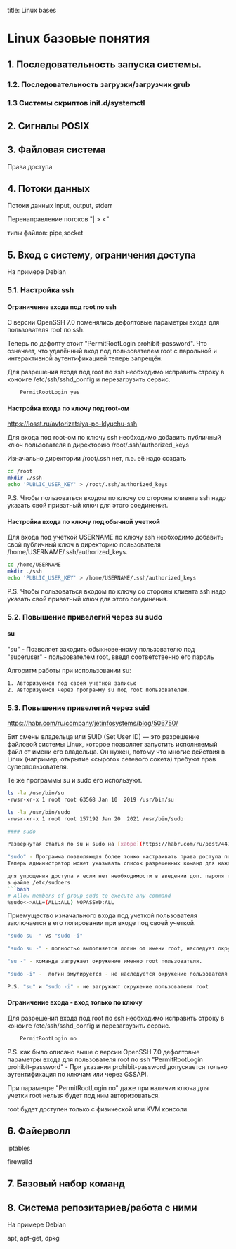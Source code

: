 title: Linux bases

# Linux базовые понятия

## 1. Последовательность запуска системы.

### 1.2. Последовательность загрузки/загрузчик grub

### 1.3 Системы скриптов init.d/systemctl

## 2. Сигналы POSIX

## 3. Файловая система
Права доступа

## 4. Потоки данных
Потоки данных input, output, stderr

Перенаправление потоков  "| > <"

типы файлов: pipe,socket

## 5. Вход с систему, ограничения доступа

На примере Debian

### 5.1. Настройка ssh

#### Ограничение входа под root по ssh

С версии OpenSSH 7.0 поменялись дефолтовые параметры входа для пользователя root по ssh.

Теперь по дефолту стоит "PermitRootLogin prohibit-password".
Что означает, что удалённый вход под пользователем root с парольной и интерактивной аутентификацией теперь запрещён.

Для разрешения входа под root по ssh необходимо исправить строку в конфиге /etc/ssh/sshd_config и перезагрузить сервис.
```bash
	PermitRootLogin yes
```
#### Настройка входа по ключу под root-ом

https://losst.ru/avtorizatsiya-po-klyuchu-ssh

Для входа под root-ом по ключу ssh необходимо добавить  публичный ключ пользователя
в директорию /root/.ssh/authorized_keys 

Изначально директории /root/.ssh нет, п.э. её надо создать

```bash
cd /root
mkdir ./ssh
echo 'PUBLIC_USER_KEY' > /root/.ssh/authorized_keys
```
P.S. Чтобы пользоваться входом по ключу со стороны клиента ssh надо указать свой приватный ключ для этого соединения.

#### Настройка входа по ключу под обычной учеткой
Для входа под учеткой USERNAME по ключу ssh необходимо добавить свой публичный ключ 
в директорию пользователя /home/USERNAME/.ssh/authorized_keys.

```bash
cd /home/USERNAME
mkdir ./ssh
echo 'PUBLIC_USER_KEY' > /home/USERNAME/.ssh/authorized_keys
```
P.S. Чтобы пользоваться входом по ключу со стороны клиента ssh надо указать свой приватный ключ для этого соединения.

### 5.2. Повышение привелегий через su sudo

#### su

"su" - Позволяет заходить обыкновенному пользователю под "superuser" - пользователем root, 
введя соответственно его пароль

Алгоритм работы при использовании su:
```bash
1. Авторизуемся под своей учетной записью
2. Авторизуемся через программу su под root пользователем.
```

### 5.3. Повышение привелегий через suid
https://habr.com/ru/company/jetinfosystems/blog/506750/

Бит смены владельца или SUID (Set User ID) — это разрешение файловой системы Linux, которое позволяет запустить исполняемый файл от имени его владельца. Он нужен, потому что многие действия в Linux (например, открытие «сырого» сетевого сокета) требуют прав суперпользователя.

Те же программы su и sudo его используют.

```bash
ls -la /usr/bin/su
-rwsr-xr-x 1 root root 63568 Jan 10  2019 /usr/bin/su

ls -la /usr/bin/sudo
-rwsr-xr-x 1 root root 157192 Jan 20  2021 /usr/bin/sudo

#### sudo 

Развернутая статья по su и sudo на [хабре](https://habr.com/ru/post/44783/)

"sudo" - Программа позволяющая более тонко настраивать права доступа по сравнению с командой "su"
Теперь администратор может указывать список разрешенных команд для каждого пользователя (или группы пользователей), файлы, доступные для редактирования, специальные переменные окружения и многое другое (все это великолепие управляется из /etc/sudoers, см. man sudoers от своего дистрибутива). При запуске sudo спрашивает у пользователя его собственный пароль, а не пароль root.

для упрощения доступа и если нет необходимости в введении доп. пароля при получении прав root
в файле /etc/sudoers
```bash
# Allow members of group sudo to execute any command
%sudo<->ALL=(ALL:ALL) NOPASSWD:ALL
```
Приемущество изначального входа под учеткой пользователя заключается в его логировании при входе под своей учеткой.

```bash
"sudo su -" vs "sudo -i"

"sudo su -" - полностью выполняется логин от имени root, наследует окружение root-а.

"su -" - команда загружает окружение именно root пользователя.

"sudo -i" -  логин эмулируется - не наследуется окружение пользователя root.

P.S. "su" и "sudo -i" - не загружают окружение пользователя root
```

#### Ограничение входа - вход только по ключу
Для разрешения входа под root по ssh необходимо исправить строку в конфиге /etc/ssh/sshd_config и перезагрузить сервис.

```bash
	PermitRootLogin no
```
P.S. как было описано выше с версии OpenSSH 7.0 дефолтовые параметры входа для пользователя root по ssh
"PermitRootLogin prohibit-password"  - При указании prohibit-password допускается только аутентификация по ключам или через GSSAPI.

При параметре "PermitRootLogin no" даже при наличии ключа для учетки root нельзя будет под ним авторизоваться.

root будет доступен только с физической или KVM консоли.

## 6. Файерволл

iptables

firewalld

## 7. Базовый набор команд

## 8. Cистема репозитариев/работа с ними

На примере Debian

apt, apt-get, dpkg